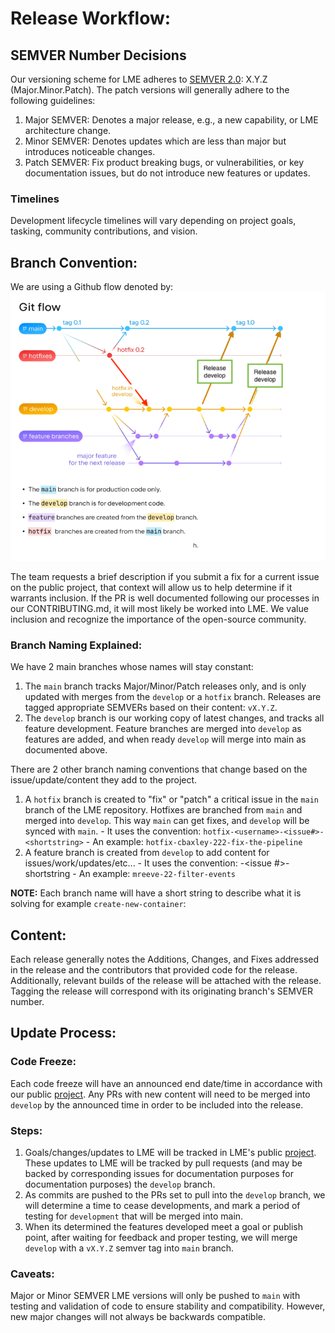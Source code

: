 # Release Workflow:

## SEMVER Number Decisions

Our versioning scheme for LME adheres to [SEMVER 2.0](https://semver.org/):  X.Y.Z (Major.Minor.Patch). 
The patch versions will generally adhere to the following guidelines:
1. Major SEMVER: Denotes a major release, e.g., a new capability, or LME architecture change.
2. Minor SEMVER: Denotes updates which are less than major but introduces noticeable changes.
3. Patch SEMVER: Fix product breaking bugs, or vulnerabilities, or key documentation issues, but do not introduce new features or updates.

### Timelines

Development lifecycle timelines will vary depending on project goals, tasking, community contributions, and vision.


## Branch Convention:
We are using a Github flow denoted by: 
![git-flow](/docs/imgs/git-flow.png)

The team requests a brief description if you submit a fix for a current issue on the public project, that context will allow us to help determine if it warrants inclusion. If the PR is well documented following our processes in our CONTRIBUTING.md, it will most likely be worked into LME. We value inclusion and recognize the importance of the open-source community.

### Branch Naming Explained: 
We have 2 main branches whose names will stay constant:
  1. The `main` branch tracks Major/Minor/Patch releases only, and is only updated with merges from the `develop` or a `hotfix` branch. Releases are tagged appropriate SEMVERs based on their content:  `vX.Y.Z`.
  2. The `develop` branch is our working copy of latest changes, and tracks all feature development. Feature branches are merged into `develop` as features are added, and when ready `develop` will merge into main as documented above.
  
There are 2 other branch naming conventions that change based on the issue/update/content they add to the project. 
  1. A `hotfix` branch is created to "fix" or "patch" a critical issue in the `main` branch of the LME repository. Hotfixes are branched from `main` and merged into `develop`. This way `main` can get fixes, and `develop` will be synced with `main`.
    - It uses the convention: `hotfix-<username>-<issue#>-<shortstring>`
    - An example: `hotfix-cbaxley-222-fix-the-pipeline`
  2. A feature branch is created from `develop` to add content for issues/work/updates/etc...
    - It uses the convention: <username>-<issue #>-shortstring
    - An example: `mreeve-22-filter-events`

**NOTE:** Each branch name will have a short string to describe what it is solving for example `create-new-container`:
 

## Content: 

Each release generally notes the Additions, Changes, and Fixes addressed in the release and the contributors that provided code for the release. Additionally, relevant builds of the release will be attached with the release. Tagging the release will correspond with its originating branch's SEMVER number.

## Update Process:

### Code Freeze:
Each code freeze will have an announced end date/time in accordance with our public [project](https://github.com/orgs/cisagov/projects/68). Any PRs with new content will need to be merged into `develop` by the announced time in order to be included into the release.

### Steps:

1. Goals/changes/updates to LME will be tracked in LME's public [project](https://github.com/orgs/cisagov/projects/68). These updates to LME will be tracked by pull requests (and may be backed by corresponding issues for documentation purposes for documentation purposes) the `develop`  branch.
2. As commits are pushed to the PRs set to pull into the `develop` branch, we will determine a time to cease developments, and mark a period of testing for `development` that will be merged into main.
3. When its determined the features developed meet a goal or publish point, after waiting for feedback and proper testing,  we will merge `develop` with a `vX.Y.Z` semver tag into `main` branch.  

### Caveats:
Major or Minor SEMVER LME versions will only be pushed to `main` with testing and validation of code to ensure stability and compatibility. However, new major changes will not always be backwards compatible.

